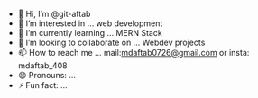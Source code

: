 - 👋 Hi, I’m @git-aftab
- 👀 I’m interested in ... web development
- 🌱 I’m currently learning ... MERN Stack
- 💞️ I’m looking to collaborate on ... Webdev projects
- 📫 How to reach me ... mail:mdaftab0726@gmail.com or insta: mdaftab_408
- 😄 Pronouns: ...
- ⚡ Fun fact: ...

<!---
git-aftab/git-aftab is a ✨ special ✨ repository because its `README.md` (this file) appears on your GitHub profile.
You can click the Preview link to take a look at your changes.
--->
